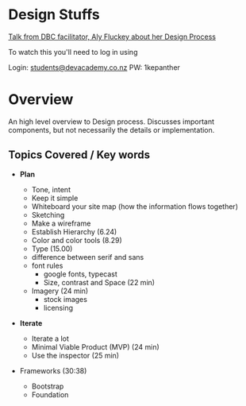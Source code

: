# Design Stuffs
[Talk from DBC facilitator, Aly Fluckey about her Design Process](https://talks.devbootcamp.com/design-stuffs-1)

To watch this you'll need to log in using

Login: students@devacademy.co.nz
PW: 1kepanther


# Overview
An high level overview to Design process. Discusses important components, but not necessarily the details or implementation.

## Topics Covered / Key words
- **Plan**
  - Tone, intent
  - Keep it simple
  - Whiteboard your site map (how the information flows together)
  - Sketching
  - Make a wireframe
  - Establish Hierarchy (6.24)
  - Color and color tools (8.29)
  - Type (15.00)
  - difference between serif and sans
  - font rules
    - google fonts, typecast
    - Size, contrast and Space (22 min)
  - Imagery (24 min)
    - stock images
    - licensing


- **Iterate**
  - Iterate a lot
  - Minimal Viable Product (MVP) (24 min)
  - Use the inspector (25 min)

- Frameworks (30:38)
  - Bootstrap
  - Foundation
